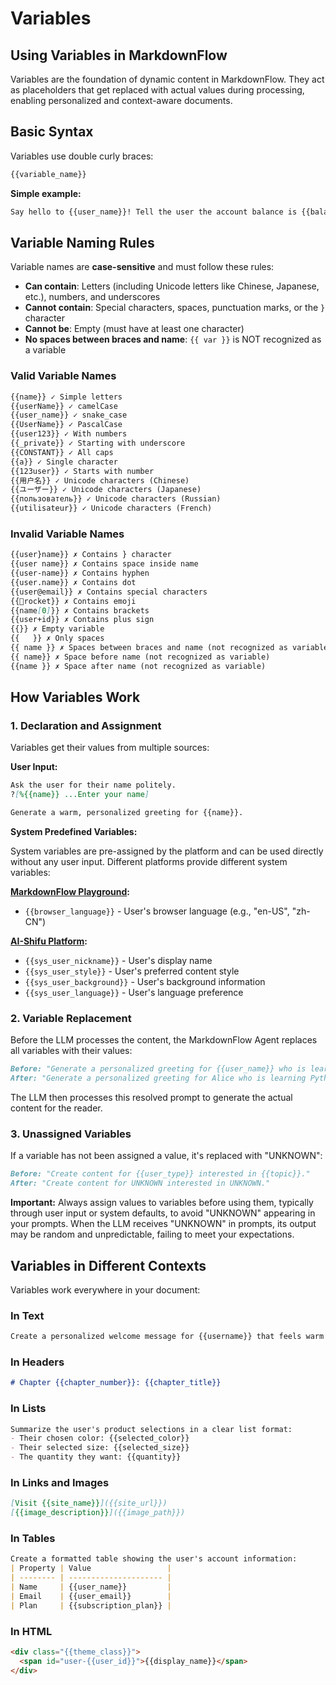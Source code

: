# Variables

## Using Variables in MarkdownFlow

Variables are the foundation of dynamic content in MarkdownFlow. They act as placeholders that get replaced with actual values during processing, enabling personalized and context-aware documents.

## Basic Syntax

Variables use double curly braces:

```markdown
{{variable_name}}
```

**Simple example:**

```markdown
Say hello to {{user_name}}! Tell the user the account balance is {{balance}}.
```

## Variable Naming Rules

Variable names are **case-sensitive** and must follow these rules:

- **Can contain**: Letters (including Unicode letters like Chinese, Japanese, etc.), numbers, and underscores
- **Cannot contain**: Special characters, spaces, punctuation marks, or the `}` character
- **Cannot be**: Empty (must have at least one character)
- **No spaces between braces and name**: `{{ var }}` is NOT recognized as a variable

### Valid Variable Names

```markdown
{{name}} ✓ Simple letters
{{userName}} ✓ camelCase
{{user_name}} ✓ snake_case
{{UserName}} ✓ PascalCase
{{user123}} ✓ With numbers
{{_private}} ✓ Starting with underscore
{{CONSTANT}} ✓ All caps
{{a}} ✓ Single character
{{123user}} ✓ Starts with number
{{用户名}} ✓ Unicode characters (Chinese)
{{ユーザー}} ✓ Unicode characters (Japanese)
{{пользователь}} ✓ Unicode characters (Russian)
{{utilisateur}} ✓ Unicode characters (French)
```

### Invalid Variable Names

```markdown
{{user}name}} ✗ Contains } character
{{user name}} ✗ Contains space inside name
{{user-name}} ✗ Contains hyphen
{{user.name}} ✗ Contains dot
{{user@email}} ✗ Contains special characters
{{🚀rocket}} ✗ Contains emoji
{{name[0]}} ✗ Contains brackets
{{user+id}} ✗ Contains plus sign
{{}} ✗ Empty variable
{{   }} ✗ Only spaces
{{ name }} ✗ Spaces between braces and name (not recognized as variable)
{{ name}} ✗ Space before name (not recognized as variable)
{{name }} ✗ Space after name (not recognized as variable)
```

## How Variables Work

### 1. Declaration and Assignment

Variables get their values from multiple sources:

**User Input:**

```markdown
Ask the user for their name politely.
?[%{{name}} ...Enter your name]

Generate a warm, personalized greeting for {{name}}.
```

**System Predefined Variables:**

System variables are pre-assigned by the platform and can be used directly without any user input. Different platforms provide different system variables:

**[MarkdownFlow Playground](https://play.mdflow.run):**

- `{{browser_language}}` - User's browser language (e.g., "en-US", "zh-CN")

**[AI-Shifu Platform](https://ai-shifu.com):**

- `{{sys_user_nickname}}` - User's display name
- `{{sys_user_style}}` - User's preferred content style
- `{{sys_user_background}}` - User's background information
- `{{sys_user_language}}` - User's language preference

### 2. Variable Replacement

Before the LLM processes the content, the MarkdownFlow Agent replaces all variables with their values:

```markdown
Before: "Generate a personalized greeting for {{user_name}} who is learning {{topic}} at {{level}} level."
After: "Generate a personalized greeting for Alice who is learning Python at beginner level."
```

The LLM then processes this resolved prompt to generate the actual content for the reader.

### 3. Unassigned Variables

If a variable has not been assigned a value, it's replaced with "UNKNOWN":

```markdown
Before: "Create content for {{user_type}} interested in {{topic}}."
After: "Create content for UNKNOWN interested in UNKNOWN."
```

**Important:** Always assign values to variables before using them, typically through user input or system defaults, to avoid "UNKNOWN" appearing in your prompts. When the LLM receives "UNKNOWN" in prompts, its output may be random and unpredictable, failing to meet your expectations.

## Variables in Different Contexts

Variables work everywhere in your document:

### In Text

```markdown
Create a personalized welcome message for {{username}} that feels warm and familiar.
```

### In Headers

```markdown
# Chapter {{chapter_number}}: {{chapter_title}}
```

### In Lists

```markdown
Summarize the user's product selections in a clear list format:
- Their chosen color: {{selected_color}}
- Their selected size: {{selected_size}}  
- The quantity they want: {{quantity}}
```

### In Links and Images

```markdown
[Visit {{site_name}}]({{site_url}})
[{{image_description}}]({{image_path}})
```

### In Tables

```markdown
Create a formatted table showing the user's account information:
| Property | Value                 |
| -------- | --------------------- |
| Name     | {{user_name}}         |
| Email    | {{user_email}}        |
| Plan     | {{subscription_plan}} |
```

### In HTML

```html
<div class="{{theme_class}}">
  <span id="user-{{user_id}}">{{display_name}}</span>
</div>
```
